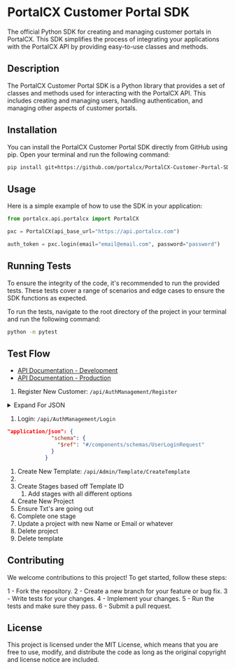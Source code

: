 # PortalCX Customer Portal SDK
The official Python SDK for creating and managing customer portals in PortalCX. This SDK simplifies the process of integrating your applications with the PortalCX API by providing easy-to-use classes and methods.

## Description
The PortalCX Customer Portal SDK is a Python library that provides a set of classes and methods used for interacting with the PortalCX API. This includes creating and managing users, handling authentication, and managing other aspects of customer portals.

## Installation
You can install the PortalCX Customer Portal SDK directly from GitHub using pip. Open your terminal and run the following command:

```bash
pip install git+https://github.com/portalcx/PortalCX-Customer-Portal-SDK.git
```

## Usage
Here is a simple example of how to use the SDK in your application:

```python
from portalcx.api.portalcx import PortalCX

pxc = PortalCX(api_base_url="https://api.portalcx.com")

auth_token = pxc.login(email="email@email.com", password="password")
```

## Running Tests
To ensure the integrity of the code, it's recommended to run the provided tests. These tests cover a range of scenarios and edge cases to ensure the SDK functions as expected.

To run the tests, navigate to the root directory of the project in your terminal and run the following command:

```bash
python -m pytest
```

## Test Flow

- [API Documentation - Development](https://apidev.portalcx.io/swagger/v1/swagger)
- [API Documentation - Production](https://apidev.portalcx.io/swagger/v1/swagger)

1. Register New Customer: `/api/AuthManagement/Register`
<details>
    <summary>Expand For JSON</summary>
```json
"/api/AuthManagement/Register": {
    "post": {
    "tags": [
        "AuthManagement"
    ],
    "requestBody": {
        "content": {
        "application/json": {
            "schema": {
            "$ref": "#/components/schemas/UserRegistrationRequestDto"
            }
        },
        "text/json": {
            "schema": {
            "$ref": "#/components/schemas/UserRegistrationRequestDto"
            }
        },
        "application/*+json": {
            "schema": {
            "$ref": "#/components/schemas/UserRegistrationRequestDto"
            }
        }
        }
    },
    "responses": {
        "200": {
        "description": "Success"
        }
    }
    }
},
"UserRegistrationRequestDto": {
    "required": [
        "companyName",
        "contactPhone",
        "email",
        "firstName",
        "lastName",
        "password"
    ],
    "type": "object",
    "properties": {
        "firstName": {
            "minLength": 1,
            "type": "string"
        },
        "lastName": {
            "minLength": 1,
            "type": "string"
        },
        "email": {
            "minLength": 1,
            "type": "string"
        },
        "password": {
            "minLength": 1,
            "type": "string"
        },
        "companyName": {
            "minLength": 1,
            "type": "string"
        },
        "companyLogoUrl": {
            "type": "string",
            "nullable": true
        },
        "companySecondaryLogoUrl": {
            "type": "string",
            "nullable": true
        },
        "contactPhone": {
            "minLength": 1,
            "type": "string"
        },
        "companyColor": {
            "type": "string",
            "nullable": true
        },
        "companyId": {
            "type": "integer",
            "format": "int64"
        }
    },
    "additionalProperties": false
}
```
</details>


1. Login:  `/api/AuthManagement/Login`
```json
"application/json": {
              "schema": {
                "$ref": "#/components/schemas/UserLoginRequest"
              }
            }
```
1. Create New Template: `/api/Admin/Template/CreateTemplate`
2. 
3. Create Stages based off Template ID
	1. Add stages with all different options
4. Create New Project
5. Ensure Txt's are going out
6. Complete one stage
7.  Update a project with new Name or Email or whatever
8.  Delete project
11. Delete template

## Contributing
We welcome contributions to this project! To get started, follow these steps:

1 - Fork the repository.
2 - Create a new branch for your feature or bug fix.
3 - Write tests for your changes.
4 - Implement your changes.
5 - Run the tests and make sure they pass.
6 - Submit a pull request.

## License
This project is licensed under the MIT License, which means that you are free to use, modify, and distribute the code as long as the original copyright and license notice are included.